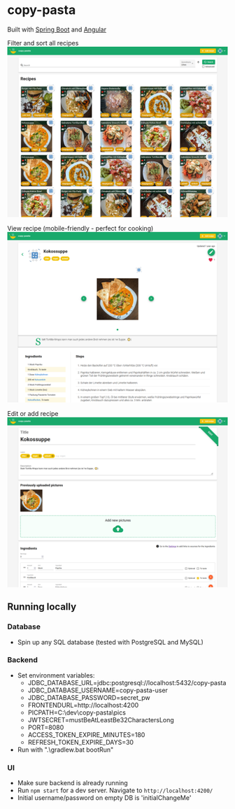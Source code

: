 # copy-pasta
Built with [Spring Boot](https://spring.io/) and [Angular](https://angular.io/)

Filter and sort all recipes
![Overview](screenshots/main.PNG)

View recipe (mobile-friendly - perfect for cooking)
![View recipe](screenshots/view.PNG)

Edit or add recipe
![Edit recipe](screenshots/edit.PNG)

## Running locally
### Database
- Spin up any SQL database (tested with PostgreSQL and MySQL)
### Backend
- Set environment variables:
   - JDBC_DATABASE_URL=jdbc:postgresql://localhost:5432/copy-pasta
   - JDBC_DATABASE_USERNAME=copy-pasta-user
   - JDBC_DATABASE_PASSWORD=secret_pw
   - FRONTENDURL=http://localhost:4200
   - PICPATH=C:\dev\copy-pasta\pics
   - JWTSECRET=mustBeAtLeastBe32CharactersLong
   - PORT=8080
   - ACCESS_TOKEN_EXPIRE_MINUTES=180
   - REFRESH_TOKEN_EXPIRE_DAYS=30
- Run with ".\gradlew.bat bootRun"
### UI
- Make sure backend is already running
- Run `npm start` for a dev server. Navigate to `http://localhost:4200/`
- Initial username/password on empty DB is 'initialChangeMe'